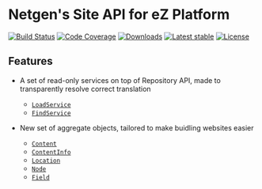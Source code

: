 # Netgen's Site API for eZ Platform


[![Build Status](https://img.shields.io/travis/netgen/ezplatform-site-api.svg?style=flat-square)](https://travis-ci.org/netgen/ezplatform-site-api)
[![Code Coverage](https://img.shields.io/codecov/c/github/netgen/ezplatform-site-api.svg?style=flat-square)](https://codecov.io/gh/netgen/ezplatform-site-api)
[![Downloads](https://img.shields.io/packagist/dt/netgen/ezplatform-site-api.svg?style=flat-square)](https://packagist.org/packages/netgen/ezplatform-site-api)
[![Latest stable](https://img.shields.io/packagist/v/netgen/ezplatform-site-api.svg?style=flat-square)](https://packagist.org/packages/netgen/ezplatform-site-api)
[![License](https://img.shields.io/packagist/l/netgen/ezplatform-site-api.svg?style=flat-square)](https://packagist.org/packages/netgen/ezplatform-site-api)

## Features

- A set of read-only services on top of Repository API, made to transparently resolve correct translation

  - [`LoadService`](https://github.com/netgen/ezplatform-site-api/blob/master/lib/API/LoadService.php)
  - [`FindService`](https://github.com/netgen/ezplatform-site-api/blob/master/lib/API/FindService.php)

- New set of aggregate objects, tailored to make buidling websites easier

  - [`Content`](https://github.com/netgen/ezplatform-site-api/blob/master/lib/API/Values/Content.php)
  - [`ContentInfo`](https://github.com/netgen/ezplatform-site-api/blob/master/lib/API/Values/ContentInfo.php)
  - [`Location`](https://github.com/netgen/ezplatform-site-api/blob/master/lib/API/Values/Location.php)
  - [`Node`](https://github.com/netgen/ezplatform-site-api/blob/master/lib/API/Values/Node.php)
  - [`Field`](https://github.com/netgen/ezplatform-site-api/blob/master/lib/API/Values/Field.php)
